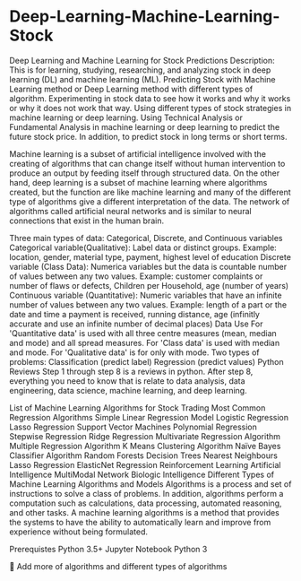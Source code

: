 # Deep-Learning-Machine-Learning-Stock

Deep Learning and Machine Learning for Stock Predictions
Description: This is for learning, studying, researching, and analyzing stock in deep learning (DL) and machine learning (ML). Predicting Stock with Machine Learning method or Deep Learning method with different types of algorithm. Experimenting in stock data to see how it works and why it works or why it does not work that way. Using different types of stock strategies in machine learning or deep learning. Using Technical Analysis or Fundamental Analysis in machine learning or deep learning to predict the future stock price. In addition, to predict stock in long terms or short terms.

Machine learning is a subset of artificial intelligence involved with the creating of algorithms that can change itself without human intervention to produce an output by feeding itself through structured data. On the other hand, deep learning is a subset of machine learning where algorithms created, but the function are like machine learning and many of the different type of algorithms give a different interpretation of the data. The network of algorithms called artificial neural networks and is similar to neural connections that exist in the human brain.

Three main types of data: Categorical, Discrete, and Continuous variables
Categorical variable(Qualitative): Label data or distinct groups.
Example: location, gender, material type, payment, highest level of education
Discrete variable (Class Data): Numerica variables but the data is countable number of values between any two values.
Example: customer complaints or number of flaws or defects, Children per Household, age (number of years)
Continuous variable (Quantitative): Numeric variables that have an infinite number of values between any two values. Example: length of a part or the date and time a payment is received, running distance, age (infinitly accurate and use an infinite number of decimal places)
Data Use
For 'Quantitative data' is used with all three centre measures (mean, median and mode) and all spread measures.
For 'Class data' is used with median and mode.
For 'Qualitative data' is for only with mode.
Two types of problems:
Classification (predict label)
Regression (predict values)
Python Reviews
Step 1 through step 8 is a reviews in python.
After step 8, everything you need to know that is relate to data analysis, data engineering, data science, machine learning, and deep learning.

List of Machine Learning Algorithms for Stock Trading
Most Common Regression Algorithms
Simple Linear Regression Model
Logistic Regression
Lasso Regression
Support Vector Machines
Polynomial Regression
Stepwise Regression
Ridge Regression
Multivariate Regression Algorithm
Multiple Regression Algorithm
K Means Clustering Algorithm
Naïve Bayes Classifier Algorithm
Random Forests
Decision Trees
Nearest Neighbours
Lasso Regression
ElasticNet Regression
Reinforcement Learning
Artificial Intelligence
MultiModal Network
Biologic Intelligence
Different Types of Machine Learning Algorithms and Models
Algorithms is a process and set of instructions to solve a class of problems. In addition, algorithms perform a computation such as calculations, data processing, automated reasoning, and other tasks. A machine learning algorithms is a method that provides the systems to have the ability to automatically learn and improve from experience without being formulated.

Prerequistes
Python 3.5+
Jupyter Notebook Python 3

🔲 Add more of algorithms and different types of algorithms
